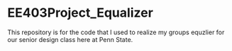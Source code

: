 # EE403Project_Equalizer
This repository is for the code that I used to realize my groups equzlier for our senior design class here at Penn State. 


